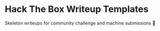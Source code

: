 # Hack The Box Writeup Templates

Skeleton writeups for community challenge and machine submissions 💚
